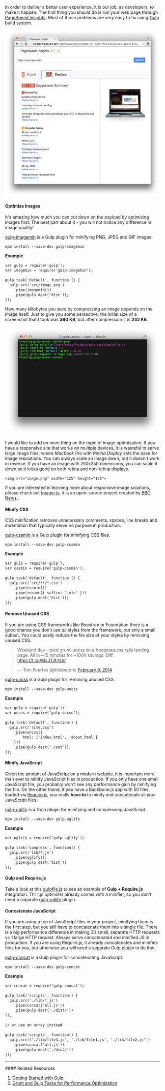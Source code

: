 In order to deliver a better user experience, it is our job, as developers, to
make it happen. The first thing you should do is run your web page through
[PageSpeed Insights](http://developers.google.com/speed/pagespeed/insights). Most
of those problems are very easy to fix using [Gulp](http://gulpjs.com) build system.

![](images/backend/intermediate/optimizing-assets-with-gulp-1.png)

#### <i class="fa fa-picture-o text-danger"></i> Optimize Images

It's amazing how much you can cut down on the payload by optimizing images first.
The best part about it - you will not notice any difference in image quality!

[gulp-imagemin](https://github.com/sindresorhus/gulp-imagemin) is a Gulp plugin
for minifying PNG, JPEG and GIF images.

```
npm install --save-dev gulp-imagemin
```

**Example**
```
var gulp = require('gulp');
var imagemin = require('gulp-imagemin');

gulp.task('default', function () {
  gulp.src('src/image.png')
    .pipe(imagemin())
    .pipe(gulp.dest('dist'));
});
```

How many killobytes you save by compressing an image depends on the image itself.
Just to give you some persective, the initial size of a screenshot that I took
was **360 KB**, but after compression it is **242 KB**.

![](images/backend/intermediate/optimizing-assets-with-gulp-2.png)

I would like to add on more thing on the topic of image optimization. If you have
a responsive site that works on multiple devices, it is wasteful to serve large
image files, where *Macbook Pro with Retina Display* sets the base for image
resolutions. You can always scale an image down, but it doesn't work in reverse.
If you have an image with 250x250 dimensions, you can scale it down so it looks
good on both retina and non-retina displays.

```
<img src="image.png" width="125" height="125">
```

If you are interested in learning more about responsive image solutions, please
check out [Imager.js](https://github.com/BBC-News/Imager.js/), it is an open-source
project created by [BBC News](https://github.com/BBC-News).

#### <i class="fa fa-css3 text-danger"></i> Minify CSS

CSS minification removes unnecessary comments, spaces, line breaks and indentation
that typically serve no purpose in production.

[gulp-cssmin](https://github.com/chilijung/gulp-cssmin) is a Gulp plugin for
minifying CSS files.

```
npm install --save-dev gulp-cssmin
```

**Example**
```
var gulp = require('gulp');
var cssmin = require('gulp-cssmin');

gulp.task('default', function () {
  gulp.src('src/**/*.css')
    .pipe(cssmin())
    .pipe(rename({ suffix: '.min' }))
    .pipe(gulp.dest('dist'));
});
```

#### <i class="fa fa-css3 text-danger"></i> Remove Unused CSS

If you are using CSS frameworks like Boostrap or Foundation there is a good
chance you don't use *all* styles from the framework, but only a small subset. You
could easily reduce the file size of your styles by removing unused CSS.

<blockquote class="twitter-tweet" lang="en"><p>Weekend dev - tried grunt-uncss on a bootstrap.css rails landing page. All in ~15 minutes for ~100K savings. Diff: <a href="https://t.co/MaJTiXrtUd">https://t.co/MaJTiXrtUd</a></p>&mdash; Tom Fuertes (@thisbetom) <a href="https://twitter.com/thisbetom/statuses/432575411138998273">February 9, 2014</a></blockquote>
<script async src="//platform.twitter.com/widgets.js" charset="utf-8"></script>

[gulp-uncss](https://github.com/ben-eb/gulp-uncss) is a Gulp plugin for
removing unused CSS.

```
npm install --save-dev gulp-uncss
```

**Example**
```
var gulp = require('gulp');
var uncss = require('gulp-uncss');

gulp.task('default', function() {
  gulp.src('site.css')
    .pipe(uncss({
        html: ['index.html', 'about.html']
    }))
    .pipe(gulp.dest('./out'));
});
```

#### <i class="fa fa-code text-danger"></i> Minify JavaScript

Given the amount of JavaScript on a modern website, it is important more than
ever to minify JavaScript files in production. If you only have one small
JavaScript file, you probably won't see any performance gain by minifying the file.
On the other thand, if you have a Backbone.js app with 50 files, loaded via
[Require.js](http://requirejs.org), you really **have to** to minify and
concatenate all your JavaScript files.

[gulp-uglify](https://github.com/terinjokes/gulp-uglify) is a Gulp plugin for
minifying and compressing JavaScript.

```
npm install --save-dev gulp-uglify
```

**Example**
```
var uglify = require('gulp-uglify');

gulp.task('compress', function() {
  gulp.src('lib/*.js')
    .pipe(uglify())
    .pipe(gulp.dest('dist'))
});
```

<div class="alert alert-info">
  <h4>Gulp and Require.js</h4>
  <p>Take a look at this <a href="https://github.com/sahat/requirejs-library/blob/master/gulpfile.js">gulpfile.js</a>
  to see an example of <strong>Gulp + Require.js</strong> integration. Thr r.js optimizer already comes
  with a minifier, so you don't need a separate <a href="https://github.com/terinjokes/gulp-uglify">gulp-uglify</a>
  plugin.
  </p>
</div>

#### <i class="fa fa-sitemap text-danger"></i> Concatenate JavaScript
If you are using a ton of JavaScript files in your project, minifying them is
the first step, but you still have to concatenate them into a single file. There
is a big performance difference in making 30 small, separate HTTP requests vs 1
large HTTP request. Always serve concatenated and minified JS in production.
If you are using Require.js, it already concatenates and minifies files for you,
but otherwise you will need a separate Gulp plugin to do that.

[gulp-concat](https://github.com/wearefractal/gulp-concat) is a Gulp plugin for
concatenating JavaScript.

```
npm install --save-dev gulp-concat
```

**Example**
```
var concat = require('gulp-concat');

gulp.task('scripts', function() {
  gulp.src('./lib/*.js')
    .pipe(concat('all.js'))
    .pipe(gulp.dest('./dist/'))
});

// or use an array instead

gulp.task('scripts', function() {
  gulp.src(['./lib/file3.js', './lib/file1.js', './lib/file2.js'])
    .pipe(concat('all.js'))
    .pipe(gulp.dest('./dist/'))
});
```


<hr>
#### <i class="fa fa-lightbulb-o text-danger"></i> Related Resources

1. [Getting Started with Gulp](http://markgoodyear.com/2014/01/getting-started-with-gulp/)
2. [Grunt and Gulp Tasks for Performance Optimization](http://yeoman.io/blog/performance-optimization.html)
